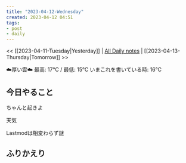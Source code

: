 ```yaml
---
title: "2023-04-12-Wednesday"
created: 2023-04-12 04:51
tags:
- post
- daily
---
```


<< [[2023-04-11-Tuesday|Yesterday]] | [All Daily notes](/tags/daily) | [[2023-04-13-Thursday|Tomorrow]] >>

☁️厚い雲☁️
最高: 17℃ / 最低: 15℃
いまこれを書いている時: 16℃

## 今日やること

ちゃんと起きよ

天気

Lastmodは相変わらず謎

## ふりかえり